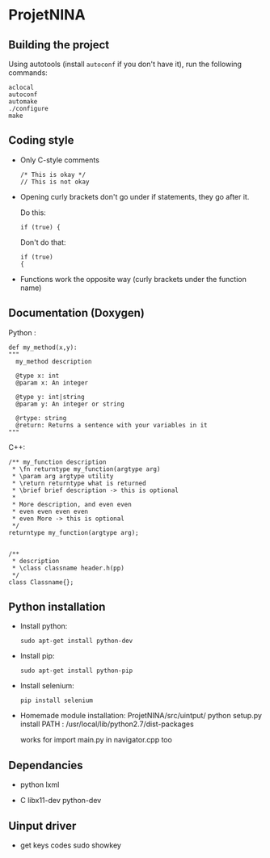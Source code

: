 # ProjetNINA

## Building the project

Using autotools (install `autoconf` if you don't have it), run the following commands:

  ```
  aclocal
  autoconf
  automake
  ./configure
  make
  ```

## Coding style

- Only C-style comments

  ```
  /* This is okay */
  // This is not okay
  ```

- Opening curly brackets don't go under if statements, they go after it.

  Do this:

  ```
  if (true) {   
  ```

  Don't do that:

  ```
  if (true)
  {
  ```

- Functions work the opposite way (curly brackets under the function name)

## Documentation (Doxygen)

Python :
  ```
  def my_method(x,y):
  """
    my_method description

    @type x: int
    @param x: An integer

    @type y: int|string
    @param y: An integer or string

    @rtype: string
    @return: Returns a sentence with your variables in it
  """
  ```

C++:

  ```
  /** my_function description
   * \fn returntype my_function(argtype arg)
   * \param arg argtype utility
   * \return returntype what is returned
   * \brief brief description -> this is optional
   *
   * More description, and even even
   * even even even even
   * even More -> this is optional
   */
  returntype my_function(argtype arg);


  /**
   * description
   * \class classname header.h(pp)
   */
  class Classname{};
  ```

## Python installation

- Install python:
    ```
    sudo apt-get install python-dev
    ```

- Install pip:
    ```
    sudo apt-get install python-pip
    ```

- Install selenium:
    ```
    pip install selenium
    ```

- Homemade module installation:
  ProjetNINA/src/uintput/ python setup.py install
  PATH : /usr/local/lib/python2.7/dist-packages

  works for import main.py in navigator.cpp too


## Dependancies
- python
  lxml

- C
  libx11-dev
  python-dev


## Uinput driver
- get keys codes
  sudo showkey
